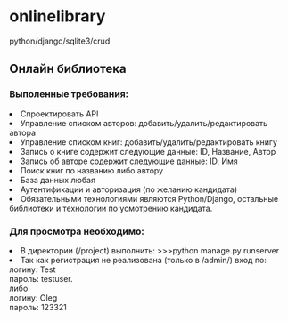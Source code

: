 # onlinelibrary
python/django/sqlite3/crud

<h2>Онлайн библиотека</h2>

<h3>Выполенные требования:</h3>
<li>Спроектировать API</li>
<li>Управление списком авторов: добавить/удалить/редактировать автора</li>
<li>Управление списком книг: добавить/удалить/редактировать книгу</li>
<li>Запись о книге содержит следующие данные: ID, Название, Автор</li>
<li>Запись об авторе содержит следующие данные: ID, Имя</li>
<li>Поиск книг по названию либо автору</li>
<li>База данных любая</li>
<li>Аутентификации и авторизация (по желанию кандидата)</li>
<li>Обязательными технологиями являются Python/Django, остальные библиотеки и технологии по усмотрению кандидата.</li>

<h3>Для просмотра необходимо:</h3>
<li> В директории (/project) выполнить: >>>python manage.py runserver
<li> Так как регистрация не реализована (только в /admin/) вход по:</li>
     логину: Test </br>
     пароль: testuser. </br>
     либо </br>
     логину: Oleg </br>
     пароль: 123321 </br>
     
